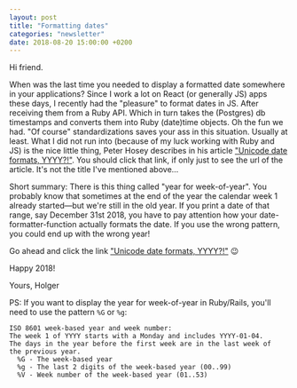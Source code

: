 ```yaml
---
layout: post
title: "Formatting dates"
categories: "newsletter"
date: 2018-08-20 15:00:00 +0200
---
```


Hi friend.

When was the last time you needed to display a formatted date somewhere in your applications? Since I work a lot on React (or generally JS) apps these days, I recently had the "pleasure" to format dates in JS. After receiving them from a Ruby API. Which in turn takes the (Postgres) db timestamps and converts them into Ruby (date)time objects. Oh the fun we had. "Of course" standardizations saves your ass in this situation. Usually at least.
What I did not run into (because of my luck working with Ruby and JS) is the nice little thing, Peter Hosey describes in his article ["Unicode date formats, YYYY?!"](https://boredzo.org/blog/archives/2015-10-24/the-international-standards-organization-hates-your-guts). You should click that link, if only just to see the url of the article. It's not the title I've mentioned above…

Short summary:
There is this thing called "year for week-of-year". You probably know that sometimes at the end of the year the calendar week 1 already started—but we're still in the old year. If you print a date of that range, say December 31st 2018, you have to pay attention how your date-formatter-function actually formats the date. If you use the wrong pattern, you could end up with the wrong year!

Go ahead and click the link ["Unicode date formats, YYYY?!"](https://boredzo.org/blog/archives/2015-10-24/the-international-standards-organization-hates-your-guts) 😉

Happy 2018!

Yours,
Holger

PS: If you want to display the year for week-of-year in Ruby/Rails, you'll need to use the pattern `%G` or `%g`:

	ISO 8601 week-based year and week number:
	The week 1 of YYYY starts with a Monday and includes YYYY-01-04.
	The days in the year before the first week are in the last week of
	the previous year.
	  %G - The week-based year
	  %g - The last 2 digits of the week-based year (00..99)
	  %V - Week number of the week-based year (01..53)
